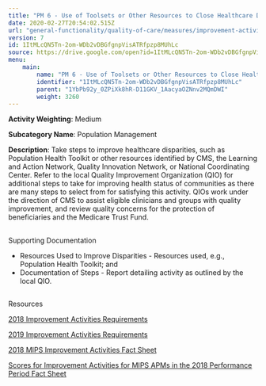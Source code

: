 ```yaml
---
title: "PM 6 - Use of Toolsets or Other Resources to Close Healthcare Disparities Across Communities"
date: 2020-02-27T20:54:02.515Z
url: "general-functionality/quality-of-care/measures/improvement-activities-measures/2018-improvement-activities/pm-6-use-of-toolsets-or-other-resources-to-close-healthcare-disparities-across-communities.html"
version: 7
id: 1ItMLcQN5Tn-2om-WDb2vDBGfgnpVisATRfpzp8MUhLc
source: https://drive.google.com/open?id=1ItMLcQN5Tn-2om-WDb2vDBGfgnpVisATRfpzp8MUhLc
menu:
    main:
        name: "PM 6 - Use of Toolsets or Other Resources to Close Healthcare Disparities Across Communities"
        identifier: "1ItMLcQN5Tn-2om-WDb2vDBGfgnpVisATRfpzp8MUhLc"
        parent: "1YbPb92y_0ZPiXk8hR-D11GKV_1AacyaOZNnv2MQmDWI"
        weight: 3260
---
```









**Activity Weighting**: Medium

**Subcategory Name**: Population Management

**Description**: Take steps to improve healthcare disparities, such as Population Health Toolkit or other resources identified by CMS, the Learning and Action Network, Quality Innovation Network, or National Coordinating Center. Refer to the local Quality Improvement Organization (QIO) for additional steps to take for improving health status of communities as there are many steps to select from for satisfying this activity. QIOs work under the direction of CMS to assist eligible clinicians and groups with quality improvement, and review quality concerns for the protection of beneficiaries and the Medicare Trust Fund.







## 

Supporting Documentation

* Resources Used to Improve Disparities - Resources used, e.g., Population Health Toolkit; and 
* Documentation of Steps - Report detailing activity as outlined by the local QIO.







## 

Resources

[2018 Improvement Activities Requirements](https://qpp.cms.gov/mips/improvement-activities?py=2018)

[2019 Improvement Activities Requirements](https://qpp.cms.gov/mips/improvement-activities?py=2019)

[2018 MIPS Improvement Activities Fact Sheet](https://qpp.cms.gov/resource/2018%20MIPS%20Improvement%20Activities%20Fact%20Sheet)

[Scores for Improvement Activities for MIPS APMs in the 2018 Performance Period Fact Sheet](https://qpp.cms.gov/resource/2018%20MIPS%20APMs%20improvement%20Activities%20scores%20fact%20sheet)

